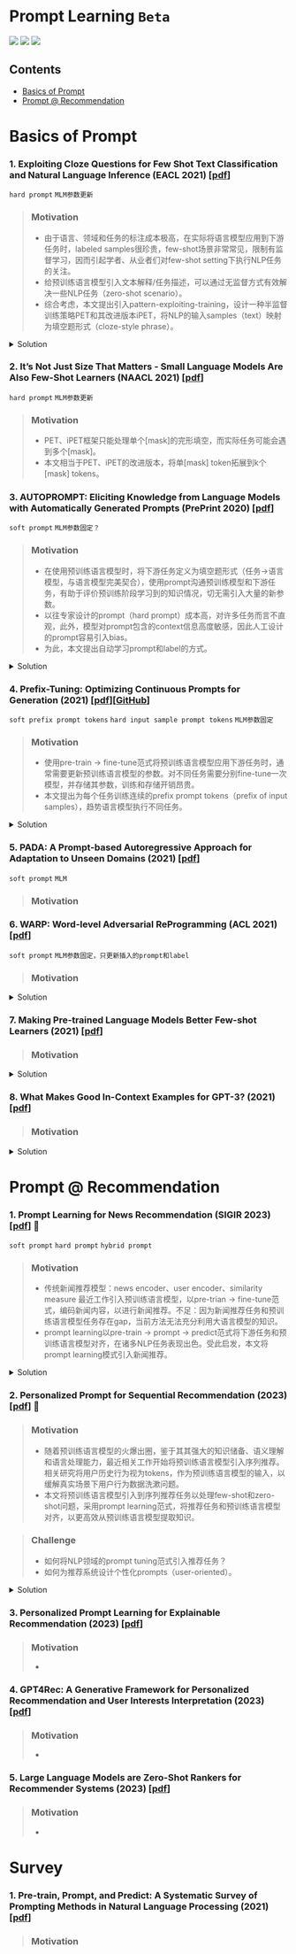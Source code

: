 # Prompt Learning `Beta`

![](https://img.shields.io/github/last-commit/WebGao/Prompt-Learning?color=green) ![](https://img.shields.io/badge/PaperNumber-14-brightgreen) ![](https://img.shields.io/badge/PRs-Welcome-red) 

## Contents
- [Basics of Prompt](#basics-of-prompt)
- [Prompt @ Recommendation](#prompt--recommendation)



# Basics of Prompt

### 1. Exploiting Cloze Questions for Few Shot Text Classification and Natural Language Inference (EACL 2021) [[pdf](./Paper/Prompt/Exploiting_Clone/Exploiting%20Cloze%20Questions%20for%20Few%20Shot%20Text%20Classification%20and%20Natural%20Language%20Inference%20-%20EACL%202021.pdf)]

`hard prompt` `MLM参数更新`

> ### Motivation
> - 由于语言、领域和任务的标注成本极高，在实际将语言模型应用到下游任务时，labeled samples很珍贵，few-shot场景非常常见，限制有监督学习，因而引起学者、从业者们对few-shot setting下执行NLP任务的关注。
> - 给预训练语言模型引入文本解释/任务描述，可以通过无监督方式有效解决一些NLP任务（zero-shot scenario）。
> - 综合考虑，本文提出引入pattern-exploiting-training，设计一种半监督训练策略PET和其改进版本iPET，将NLP的输入samples（text）映射为填空题形式（cloze-style phrase）。

<details>
<summary>Solution</summary>

> ![Framework of PET](./Paper/Prompt/Exploiting_Clone/fig1.png)

</details>

### 2. It’s Not Just Size That Matters - Small Language Models Are Also Few-Shot Learners (NAACL 2021) [[pdf](./Paper/Prompt/Not_Just_Size/It%E2%80%99s%20Not%20Just%20Size%20That%20Matters%20-%20Small%20Language%20Models%20Are%20Also%20Few-Shot%20Learners%20-%20NAACL%202021.pdf)]

`hard prompt` `MLM参数更新`
    
> ### Motivation
> - PET、iPET框架只能处理单个[mask]的完形填空，而实际任务可能会遇到多个[mask]。
> - 本文相当于PET、iPET的改进版本，将单[mask] token拓展到k个[mask] tokens。

<!-- <details>
<summary>Solution</summary>

> ![Framework]()

</details> -->

### 3. AUTOPROMPT: Eliciting Knowledge from Language Models with Automatically Generated Prompts (PrePrint 2020) [[pdf](./Paper/Prompt/AutoPrompt/Autoprompt%20-%20Eliciting%20knowledge%20from%20language%20models%20with%20automatically%20generated%20prompts%20-%20preprint.pdf)]

`soft prompt` `MLM参数固定？`

> ### Motivation
> - 在使用预训练语言模型时，将下游任务定义为填空题形式（任务->语言模型，与语言模型完美契合），使用prompt沟通预训练模型和下游任务，有助于评价预训练阶段学习到的知识情况，切无需引入大量的新参数。
> - 以往专家设计的prompt（hard prompt）成本高，对许多任务而言不直观，此外，模型对prompt包含的context信息高度敏感，因此人工设计的prompt容易引入bias。
> - 为此，本文提出自动学习prompt和label的方式。

<details>
<summary>Solution</summary>

> ![Framework of AutoPrompt](./Paper/Prompt/AutoPrompt/fig1.png)

</details>

### 4. Prefix-Tuning: Optimizing Continuous Prompts for Generation (2021) [[pdf](./Paper/Prompt/Prefix/Prefix-Tuning%20-%20Optimizing%20Continuous%20Prompts%20for%20Generation.pdf)][[GitHub](https://github.com/XiangLi1999/PrefixTuning)]

`soft prefix prompt tokens` `hard input sample prompt tokens` `MLM参数固定`

> ### Motivation
> - 使用pre-train -> fine-tune范式将预训练语言模型应用下游任务时，通常需要更新预训练语言模型的参数。对不同任务需要分别fine-tune一次模型，并存储其参数，训练和存储开销昂贵。
> - 本文提出为每个任务训练连续的prefix prompt tokens（prefix of input samples），趋势语言模型执行不同任务。

<details>
<summary>Solution</summary>

> ![Framework of Prefix-Tuning](./Paper/Prompt/Prefix/fig1.png)

</details>

### 5. PADA: A Prompt-based Autoregressive Approach for Adaptation to Unseen Domains (2021) [[pdf](./Paper/Prompt/PADA/PADA%20-%20A%20Prompt-based%20Autoregressive%20Approach%20for%20Adaptation%20to%20Unseen%20Domains%20-%202021.pdf)]

`soft prompt` `MLM`

> ### Motivation

### 6. WARP: Word-level Adversarial ReProgramming (ACL 2021) [[pdf](./Paper/Prompt/Warp/WARP%20-%20Word-level%20Adversarial%20ReProgramming%20-%20ACL%20-%202021.pdf)]

`soft prompt` `MLM参数固定，只更新插入的prompt和label`

> ### Motivation

<details>
<summary>Solution</summary>

> ![Framework of Warp](./Paper/Prompt/Warp/fig1.png)

</details>

### 7. Making Pre-trained Language Models Better Few-shot Learners (2021) [[pdf](./Paper/Prompt/Few-shot_Learner/Making%20Pre-trained%20Language%20Models%20Better%20Few-shot%20Learners.pdf)]

<!-- `soft prompt` -->

> ### Motivation

<details>
<summary>Solution</summary>

> ![Prompt](./Paper/Prompt/Few-shot_Learner/fig2.png)

</details>

### 8. What Makes Good In-Context Examples for GPT-3? (2021) [[pdf](./Paper/Prompt/What_Makes_Good/What%20Makes%20Good%20In-Context%20Examples%20for%20GPT-3.pdf)]

<!-- `soft prompt` -->

> ### Motivation

<details>
<summary>Solution</summary>

> ![Prompt](./Paper/Prompt/What_Makes_Good/fig1.png)

</details>

# Prompt @ Recommendation

### 1. Prompt Learning for News Recommendation (SIGIR 2023) [[pdf](./Paper/Recommendation/NewsRec/Prompt%20Learning%20for%20News%20Recommendation.pdf)] 👀

`soft prompt` `hard prompt` `hybrid prompt`

> ### Motivation
> - 传统新闻推荐模型：news encoder、user encoder、similarity measure
> 最近工作引入预训练语言模型，以pre-trian -> fine-tune范式，编码新闻内容，以进行新闻推荐。不足：因为新闻推荐任务和预训练语言模型任务存在gap，当前方法无法充分利用大语言模型的知识。
> - prompt learning以pre-train -> prompt -> predict范式将下游任务和预训练语言模型对齐，在诸多NLP任务表现出色。受此启发，本文将prompt learning模式引入新闻推荐。

<details>
<summary>Solution</summary>

> ![Framework of Prompt4NR](./Paper/Recommendation/NewsRec/fig1.png)

> ![Propmts of Prompt4NR](./Paper/Recommendation/NewsRec/fig2.png)

</details>

### 2. Personalized Prompt for Sequential Recommendation (2023) [[pdf](./Paper/Recommendation/SeqRC/Personalized%20Prompt%20for%20Sequential%20Recommendation.pdf)] 👀

> ### Motivation
> - 随着预训练语言模型的火爆出圈，鉴于其其强大的知识储备、语义理解和语言处理能力，最近相关工作开始将预训练语言模型引入序列推荐。相关研究将用户历史行为视为tokens，作为预训练语言模型的输入，以缓解真实场景下用户行为数据洗漱问题。
> - 本文将预训练语言模型引入到序列推荐任务以处理few-shot和zero-shot问题，采用prompt learning范式，将推荐任务和预训练语言模型对齐，以更高效从预训练语言模型提取知识。

> ### Challenge
> - 如何将NLP领域的prompt tuning范式引入推荐任务？
> - 如何为推荐系统设计个性化prompts（user-oriented）。

<details>
<summary>Solution</summary>

> ![Example of prompt tuning in recommendation](./Paper/Recommendation/SeqRC/fig1.png)

> ![Framework of Prompt4SeqRec](./Paper/Recommendation/SeqRC/fig2.png)

</details>

### 3. Personalized Prompt Learning for Explainable Recommendation (2023) [[pdf](./Paper/Recommendation/ExplainableRec/Personalized%20Prompt%20Learning%20for%20Explainable%20Recommendation.pdf)]

> ### Motivation
> - 

### 4. GPT4Rec: A Generative Framework for Personalized Recommendation and User Interests Interpretation (2023) [[pdf](./Paper/Recommendation/GPT4Rec/GPT4Rec%20-%20A%20Generative%20Framework%20for%20Personalized%20Recommendation%20and%20User%20Interests%20Interpretation.pdf)]

> ### Motivation
> - 

### 5. Large Language Models are Zero-Shot Rankers for Recommender Systems (2023) [[pdf](./Paper/Recommendation/LLM4Rec/Large%20Language%20Models%20are%20Zero-Shot%20Rankers%20for%20Recommender%20Systems.pdf)]

> ### Motivation
> - 

# Survey

### 1. Pre-train, Prompt, and Predict: A Systematic Survey of Prompting Methods in Natural Language Processing (2021) [[pdf](./Paper/Prompt/Pre-train/Pre-train%2C%20Prompt%2C%20and%20Predict%20-%20A%20Systematic%20Survey%20of%20Prompting%20Methods%20in%20Natural%20Language%20Processing.pdf)]

<!-- `soft prompt` -->

> ### Motivation
